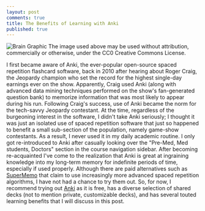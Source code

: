 ```yaml
---
layout: post
comments: true
title: The Benefits of Learning with Anki
published: true
---
```


![Brain Graphic](http://soccerfn1423.github.io/brain-1787622_640.jpg)
The image used above may be used without attribution, commercially or otherwise, under the CC0 Creative Commons License.

I first became aware of Anki, the ever-popular open-source spaced repetition flashcard software, back in 2010 after hearing about Roger Craig, the Jeopardy champion who set the record for the highest single-day earnings ever on the show. Apparently, Craig used Anki (along with advanced data mining techniques performed on the show's fan-generated question bank) to memorize information that was most likely to appear during his run. Following Craig's success, use of Anki became the norm for the tech-savvy Jeopardy contestant. At the time, regardless of the burgeoning interest in the software, I didn't take Anki seriously; I thought it was just an isolated use of spaced repetition software that just so happened to benefit a small sub-section of the population, namely game-show contestants. As a result, I never used it in my daily academic routine. I only got re-introduced to Anki after casually looking over the "Pre-Med, Med students, Doctors" section in the course navigation sidebar. After becoming re-acquainted I've come to the realization that Anki is great at ingraining knowledge into my long-term memory for indefinite periods of time, especially if used properly. Although there are paid alternatives such as [SuperMemo](https://www.supermemo.com/en/frontpage) that claim to use increasingly more advanced spaced repetition algorithms, I have not had a chance to try them out. So, for now, I recommend trying out [Anki](https://apps.ankiweb.net/) as it is free, has a diverse selection of shared decks (not to mention private, customizable decks), and has several touted learning benefits that I will discuss in this post.





